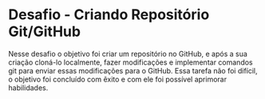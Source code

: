 # Desafio - Criando Repositório Git/GitHub
Nesse desafio o objetivo foi criar um repositório no GitHub, e após a sua criação cloná-lo localmente, fazer modificações e implementar comandos git para enviar essas modificações para o GitHub.
Essa tarefa não foi difícil, o objetivo foi concluído com êxito e com ele foi possível aprimorar habilidades.
